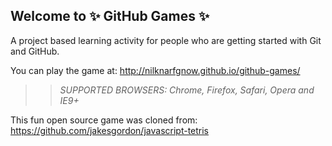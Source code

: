 ## Welcome to :sparkles: GitHub Games :sparkles:

A project based learning activity for people who are getting started with Git and GitHub.

You can play the game at: http://nilknarfgnow.github.io/github-games/

>> _*SUPPORTED BROWSERS*: Chrome, Firefox, Safari, Opera and IE9+_

This fun open source game was cloned from: https://github.com/jakesgordon/javascript-tetris
